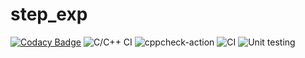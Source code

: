 # step_exp

[![Codacy Badge](https://api.codacy.com/project/badge/Grade/e7f0bdf8ace3448086c22e7161442dca)](https://app.codacy.com/manual/stepin104680/step_exp?utm_source=github.com&utm_medium=referral&utm_content=stepin104680/step_exp&utm_campaign=Badge_Grade_Dashboard)
![C/C++ CI](https://github.com/stepin104680/step_exp/workflows/C/C++%20CI/badge.svg)
![cppcheck-action](https://github.com/stepin104680/step_exp/workflows/cppcheck-action/badge.svg)
![CI](https://github.com/stepin104680/step_exp/workflows/CI/badge.svg)
![Unit testing](https://github.com/stepin104680/step_exp/workflows/Unit%20testing/badge.svg)
